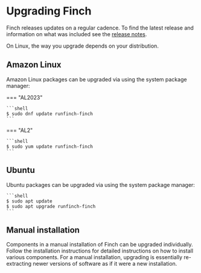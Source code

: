 # Upgrading Finch

Finch releases updates on a regular cadence. To find the latest release and
information on what was included see the [release
notes](../../changelog.md).

On Linux, the way you upgrade depends on your distribution.

## Amazon Linux

Amazon Linux packages can be upgraded via using the system package manager:

=== "AL2023"
    
    ```shell
    $ sudo dnf update runfinch-finch
    ```

=== "AL2"
    
    ```shell
    $ sudo yum update runfinch-finch
    ```

## Ubuntu

Ubuntu packages can be upgraded via using the system package manager:

    ```shell
    $ sudo apt update
    $ sudo apt upgrade runfinch-finch
    ```

## Manual installation

Components in a manual installation of Finch can be upgraded individually. Follow the installation instructions for detailed instructions on how to install various components. For a manual installation, upgrading is essentially re-extracting newer versions of software as if it were a new installation.
